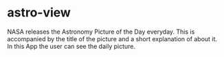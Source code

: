 # astro-view
NASA releases the Astronomy Picture of the Day everyday. This is accompanied by the title of the picture and a short explanation of about it. In this App the user can see the daily picture.
